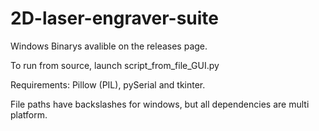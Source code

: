 # 2D-laser-engraver-suite
Windows Binarys avalible on the releases page.

To run from source, launch script_from_file_GUI.py


Requirements: Pillow (PIL), pySerial and tkinter.


File paths have backslashes for windows, but all dependencies are multi platform.
